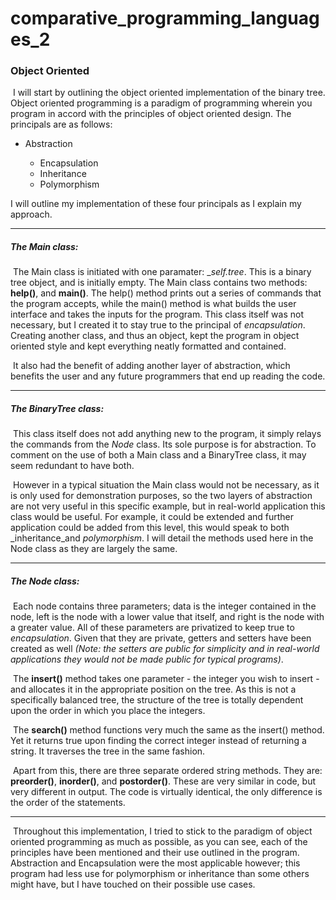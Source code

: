 # comparative_programming_languages_2

### Object Oriented

​	I will start by outlining the object oriented implementation of the binary tree. Object oriented programming is a paradigm of programming wherein you program in accord with the principles of object oriented design.  The principals are as follows:

- Abstraction

  - Encapsulation
  - Inheritance
  - Polymorphism

I will outline my implementation of these four principals as I explain my approach.

___

##### _The Main class:_

​	The Main class is initiated with one paramater: __self._tree__. This is a binary tree object, and is initially empty. The Main class contains two methods: __help()__, and __main()__. The help() method prints out a series of commands that the program accepts, while the main() method is what builds the user interface and takes the inputs for the program. This class itself was not necessary, but I created it to stay true to the principal of _encapsulation_. Creating another class, and thus an object, kept the program in object oriented style and kept everything neatly formatted and contained. 

​	It also had the benefit of adding another layer of abstraction, which benefits the user and any future programmers that end up reading the code.

___

##### _The BinaryTree class:_

​	This class itself does not add anything new to the program, it simply relays the commands from the _Node_ class. Its sole purpose is for abstraction. To comment on the use of both a Main class and a BinaryTree class, it may seem redundant to have both.

​	However in a typical situation the Main class would not be necessary, as it is only used for demonstration purposes, so the two layers of abstraction are not very useful in this specific example, but in real-world application this class would be useful. For example, it could be extended and further application could be added from this level, this would speak to both _inheritance_and _polymorphism_. I will detail the methods used here in the Node class as they are largely the same.

___

##### _The Node class:_

​	Each node contains three parameters; data is the integer contained in the node, left is the node with a lower value that itself, and right is the node with a greater value. All of these parameters are privatized to keep true to _encapsulation_. Given that they are private, getters and setters have been created as well _(Note: the setters are public for simplicity and in real-world applications they would not be made public for typical programs)_.

​	The __insert()__ method takes one parameter - the integer you wish to insert - and allocates it in the appropriate position on the tree. As this is not a specifically balanced tree, the structure of the tree is totally dependent upon the order in which you place the integers.

​	The __search()__ method functions very much the same as the insert() method. Yet it returns true upon finding the correct integer instead of returning a string. It traverses the tree in the same fashion.

​	Apart from this, there are three separate ordered string methods. They are: __preorder()__, __inorder()__, and __postorder()__. These are very similar in code, but very different in output. The code is virtually identical, the only difference is the order of the statements.

___

​	Throughout this implementation, I tried to stick to the paradigm of object oriented programming as much as possible, as you can see, each of the principles have been mentioned and their use outlined in the program. Abstraction and Encapsulation were the most applicable however; this program had less use for polymorphism or inheritance than some others might have, but I have touched on their possible use cases.